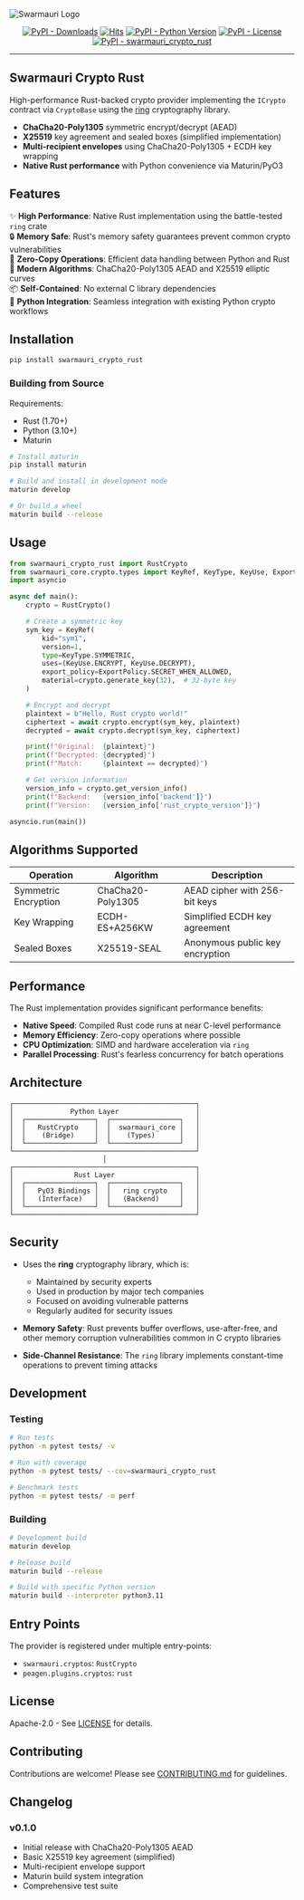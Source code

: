 ![Swarmauri Logo](https://res.cloudinary.com/dbjmpekvl/image/upload/v1730099724/Swarmauri-logo-lockup-2048x757_hww01w.png)

<p align="center">
    <a href="https://pypi.org/project/swarmauri_crypto_rust/">
        <img src="https://img.shields.io/pypi/dm/swarmauri_crypto_rust" alt="PyPI - Downloads"/></a>
    <a href="https://hits.sh/github.com/swarmauri/swarmauri-sdk/tree/master/pkgs/standards/swarmauri_crypto_rust/">
        <img alt="Hits" src="https://hits.sh/github.com/swarmauri/swarmauri-sdk/tree/master/pkgs/standards/swarmauri_crypto_rust.svg"/></a>
    <a href="https://pypi.org/project/swarmauri_crypto_rust/">
        <img src="https://img.shields.io/pypi/pyversions/swarmauri_crypto_rust" alt="PyPI - Python Version"/></a>
    <a href="https://pypi.org/project/swarmauri_crypto_rust/">
        <img src="https://img.shields.io/pypi/l/swarmauri_crypto_rust" alt="PyPI - License"/></a>
    <a href="https://pypi.org/project/swarmauri_crypto_rust/">
        <img src="https://img.shields.io/pypi/v/swarmauri_crypto_rust?label=swarmauri_crypto_rust&color=green" alt="PyPI - swarmauri_crypto_rust"/></a>
</p>

---

## Swarmauri Crypto Rust

High-performance Rust-backed crypto provider implementing the `ICrypto` contract via `CryptoBase` using the [ring](https://github.com/briansmith/ring) cryptography library.

- **ChaCha20-Poly1305** symmetric encrypt/decrypt (AEAD)
- **X25519** key agreement and sealed boxes (simplified implementation)
- **Multi-recipient envelopes** using ChaCha20-Poly1305 + ECDH key wrapping
- **Native Rust performance** with Python convenience via Maturin/PyO3

## Features

✨ **High Performance**: Native Rust implementation using the battle-tested `ring` crate  
🔒 **Memory Safe**: Rust's memory safety guarantees prevent common crypto vulnerabilities  
🚀 **Zero-Copy Operations**: Efficient data handling between Python and Rust  
🎯 **Modern Algorithms**: ChaCha20-Poly1305 AEAD and X25519 elliptic curves  
📦 **Self-Contained**: No external C library dependencies  
🐍 **Python Integration**: Seamless integration with existing Python crypto workflows

## Installation

```bash
pip install swarmauri_crypto_rust
```

### Building from Source

Requirements:

- Rust (1.70+)
- Python (3.10+)
- Maturin

```bash
# Install maturin
pip install maturin

# Build and install in development mode
maturin develop

# Or build a wheel
maturin build --release
```

## Usage

```python
from swarmauri_crypto_rust import RustCrypto
from swarmauri_core.crypto.types import KeyRef, KeyType, KeyUse, ExportPolicy
import asyncio

async def main():
    crypto = RustCrypto()

    # Create a symmetric key
    sym_key = KeyRef(
        kid="sym1",
        version=1,
        type=KeyType.SYMMETRIC,
        uses=(KeyUse.ENCRYPT, KeyUse.DECRYPT),
        export_policy=ExportPolicy.SECRET_WHEN_ALLOWED,
        material=crypto.generate_key(32),  # 32-byte key
    )

    # Encrypt and decrypt
    plaintext = b"Hello, Rust crypto world!"
    ciphertext = await crypto.encrypt(sym_key, plaintext)
    decrypted = await crypto.decrypt(sym_key, ciphertext)

    print(f"Original:  {plaintext}")
    print(f"Decrypted: {decrypted}")
    print(f"Match:     {plaintext == decrypted}")

    # Get version information
    version_info = crypto.get_version_info()
    print(f"Backend:   {version_info['backend']}")
    print(f"Version:   {version_info['rust_crypto_version']}")

asyncio.run(main())
```

## Algorithms Supported

| Operation            | Algorithm         | Description                     |
| -------------------- | ----------------- | ------------------------------- |
| Symmetric Encryption | ChaCha20-Poly1305 | AEAD cipher with 256-bit keys   |
| Key Wrapping         | ECDH-ES+A256KW    | Simplified ECDH key agreement   |
| Sealed Boxes         | X25519-SEAL       | Anonymous public key encryption |

## Performance

The Rust implementation provides significant performance benefits:

- **Native Speed**: Compiled Rust code runs at near C-level performance
- **Memory Efficiency**: Zero-copy operations where possible
- **CPU Optimization**: SIMD and hardware acceleration via `ring`
- **Parallel Processing**: Rust's fearless concurrency for batch operations

## Architecture

```
┌─────────────────────────────────────────────┐
│              Python Layer                   │
│  ┌─────────────────┐  ┌─────────────────┐   │
│  │   RustCrypto    │  │  swarmauri_core │   │
│  │    (Bridge)     │  │    (Types)      │   │
│  └─────────────────┘  └─────────────────┘   │
└─────────────────────────────────────────────┘
                       │
┌─────────────────────────────────────────────┐
│               Rust Layer                    │
│  ┌─────────────────┐  ┌─────────────────┐   │
│  │   PyO3 Bindings │  │   ring crypto   │   │
│  │   (Interface)   │  │   (Backend)     │   │
│  └─────────────────┘  └─────────────────┘   │
└─────────────────────────────────────────────┘
```

## Security

- Uses the **ring** cryptography library, which is:

  - Maintained by security experts
  - Used in production by major tech companies
  - Focused on avoiding vulnerable patterns
  - Regularly audited for security issues

- **Memory Safety**: Rust prevents buffer overflows, use-after-free, and other memory corruption vulnerabilities common in C crypto libraries

- **Side-Channel Resistance**: The `ring` library implements constant-time operations to prevent timing attacks

## Development

### Testing

```bash
# Run tests
python -m pytest tests/ -v

# Run with coverage
python -m pytest tests/ --cov=swarmauri_crypto_rust

# Benchmark tests
python -m pytest tests/ -m perf
```

### Building

```bash
# Development build
maturin develop

# Release build
maturin build --release

# Build with specific Python version
maturin build --interpreter python3.11
```

## Entry Points

The provider is registered under multiple entry-points:

- `swarmauri.cryptos`: `RustCrypto`
- `peagen.plugins.cryptos`: `rust`

## License

Apache-2.0 - See [LICENSE](LICENSE) for details.

## Contributing

Contributions are welcome! Please see [CONTRIBUTING.md](../../../CONTRIBUTING.md) for guidelines.

## Changelog

### v0.1.0

- Initial release with ChaCha20-Poly1305 AEAD
- Basic X25519 key agreement (simplified)
- Multi-recipient envelope support
- Maturin build system integration
- Comprehensive test suite
